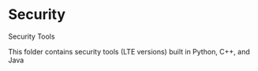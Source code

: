 # Security
Security Tools

This folder contains security tools (LTE versions) built in Python, C++, and Java
